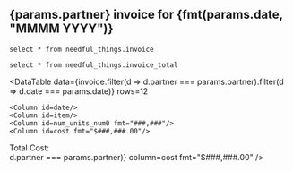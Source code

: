 ## {params.partner} invoice for {fmt(params.date, "MMMM YYYY")}

```invoice
select * from needful_things.invoice
```

```invoice_total
select * from needful_things.invoice_total
```




<DataTable 
    data={invoice.filter(d => d.partner === params.partner).filter(d => d.date === params.date)} 
    rows=12
>
    <Column id=date/>
    <Column id=item/>
    <Column id=num_units_num0 fmt="###,###"/>
    <Column id=cost fmt="$###,###.00"/>
</DataTable>



<div class="flex justify-between text-sm font-bold ml-2 mr-4 mb-6">
<div>Total Cost:</div>
<div>
    <Value data={invoice_total.filter(d => d.partner === params.partner)} column=cost fmt="$###,###.00" />
</div>
</div>
